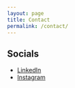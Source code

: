 ```yaml
---
layout: page
title: Contact
permalink: /contact/
---
```


## Socials
- [LinkedIn](https://www.linkedin.com/in/koothodilabhijithaugustine/)
- [Instagram](https://www.instagram.com/xniper_zincaid/)

